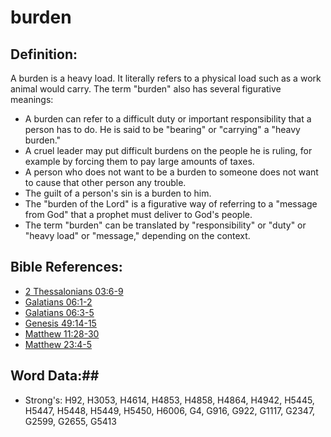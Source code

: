 # burden #

## Definition: ##

A burden is a heavy load. It literally refers to a physical load such as a work animal would carry. The term "burden" also has several figurative meanings:

* A burden can refer to a difficult duty or important responsibility that a person has to do. He is said to be "bearing" or "carrying" a "heavy burden."
* A cruel leader may put difficult burdens on the people he is ruling, for example by forcing them to pay large amounts of taxes.
* A person who does not want to be a burden to someone does not want to cause that other person any trouble.
* The guilt of a person's sin is a burden to him.
* The "burden of the Lord" is a figurative way of referring to a "message from God" that a prophet must deliver to God's people.
* The term "burden" can be translated by "responsibility" or "duty" or "heavy load" or "message," depending on the context.

## Bible References: ##

* [2 Thessalonians 03:6-9](rc://en/tn/help/2th/03/06)
* [Galatians 06:1-2](rc://en/tn/help/gal/06/01)
* [Galatians 06:3-5](rc://en/tn/help/gal/06/03)
* [Genesis 49:14-15](rc://en/tn/help/gen/49/14)
* [Matthew 11:28-30](rc://en/tn/help/mat/11/28)
* [Matthew 23:4-5](rc://en/tn/help/mat/23/04)

## Word Data:##

* Strong's: H92, H3053, H4614, H4853, H4858, H4864, H4942, H5445, H5447, H5448, H5449, H5450, H6006, G4, G916, G922, G1117, G2347, G2599, G2655, G5413

